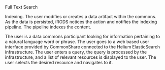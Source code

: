 Full Text Search

Indexing. The user modifies or creates a data artifact within the commons. As the data is persisted, iRODS notices the action and notifies the indexing pipeline. The pipeline indexes the content. 

The user is a data commons participant looking for information pertaining to a natural language word or phrase. The user goes to a web based user interface provided by CommonShare  connected to the Helium ElasticSearch infrastructure. The user enters a query, the query is processed by the infrastructure, and a list of relevant resources is displayed to the user. The user selects the desired resource and navigates to it.

